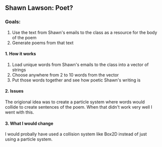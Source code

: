 ## Shawn Lawson: Poet?

### Goals:

1. Use the text from Shawn's emails to the class as a resource for the body of the poem
2. Generate poems from that text 


#### 1. How it works
 1. Load unique words from Shawn's emails to the class into a vector of strings
 2. Choose anywhere from 2 to 10 words from the vector
 3. Put those words together and see how poetic Shawn's writing is 


#### 2. Issues
 The origional idea was to create a particle system where words would collide to create sentences of the poem.  When that didn't work very well I went with this.


#### 3. What I would change 
 I would probally have used a collision system like Box2D instead of just using a particle system.